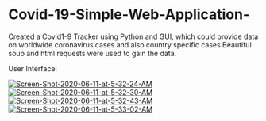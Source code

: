 # Covid-19-Simple-Web-Application-
Created a Covid1-9 Tracker using Python and GUI, which could provide data on worldwide coronavirus cases and also country specific cases.Beautiful soup and html requests were used to gain the data.

User Interface:

<a href="https://imgbb.com/"><img src="https://i.ibb.co/TkR9TtF/Screen-Shot-2020-06-11-at-5-32-24-AM.png" alt="Screen-Shot-2020-06-11-at-5-32-24-AM" border="0"></a>
<a href="https://imgbb.com/"><img src="https://i.ibb.co/hHCj11Z/Screen-Shot-2020-06-11-at-5-32-30-AM.png" alt="Screen-Shot-2020-06-11-at-5-32-30-AM" border="0"></a>
<a href="https://imgbb.com/"><img src="https://i.ibb.co/vzdLcXk/Screen-Shot-2020-06-11-at-5-32-43-AM.png" alt="Screen-Shot-2020-06-11-at-5-32-43-AM" border="0"></a>
<a href="https://imgbb.com/"><img src="https://i.ibb.co/4PbgQGV/Screen-Shot-2020-06-11-at-5-33-02-AM.png" alt="Screen-Shot-2020-06-11-at-5-33-02-AM" border="0"></a>
